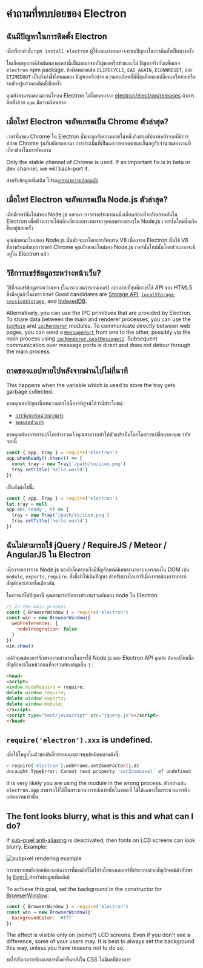 # คำถามที่พบบ่อยของ Electron

## ฉันมีปัญหาในการติดตั้ง Electron

เมื่อเรียกคำสั่ง `npm install electron` ผู้ใช้งานบางคนอาจจะพบปัญหาในการติดตั้งเป็นบางครั้ง

ในเกือบทุกกรณีข้อผิดพลาดเหล่านี้เป็นผลมาจากปัญหาเครือข่ายและไม่ ปัญหาจริงกับแพ็คเกจ `electron` npm package. ข้อผิดพลาดเช่น `ELIFECYCLE`, `EAI_AGAIN`, `ECONNRESET`, และ `ETIMEDOUT` เป็นสิ่งบ่งชี้ทั้งหมดของ ปัญหาเครือข่าย ความละเอียดที่ดีที่สุดคือลองเปลี่ยนเครือข่ายหรือ รอสักครู่แล้วลองติดตั้งอีกครั้ง

คุณยังสามารถลองดาวน์โหลด Electron ได้โดยตรงจาก [electron/electron/releases](https://github.com/electron/electron/releases) ถ้าการติดตั้งด้วย `npm` มีความผิดพลาด

## เมื่อไหร่ Electron จะอัพเกรดเป็น Chrome ตัวล่าสุด?

เวอร์ชั่นของ Chrome ใน Electron นั้นจะถูกอัพเกรดภายในหนึ่งถึงสองสัปดาห์หลังจากที่มีการปล่อย Chrome รุ่นที่เสถียรออกมา การประเมินที่เป็นแค่การคาดเดาและขึ้นอยู่กับจำนวนของงานที่เกี่ยวข้องในการอัพเดรด

Only the stable channel of Chrome is used. If an important fix is in beta or dev channel, we will back-port it.

สำหรับข้อมูลเพิ่มเติม โปรดดู[บทนำความปลอดภัย](tutorial/security.md)

## เมื่อไหร่ Electron จะอัพเกรดเป็น Node.js ตัวล่าสุด?

เมื่อมีเวอร์ชั่นใหม่ของ Node.js ออกมา เราจะรอประมาณหนึ่งเดือนก่อนที่จะอัพเกรดมันใน Electron เพื่อที่ว่าเราจะได้หลีกเลี่ยงผลกระทบจากจุดบกพร่องต่างๆใน Node.js เวอร์ชั่นใหม่ซึ่งเกิดขึ้นอยู่บ่อยครั้ง

คุณลักษณะใหม่ของ Node.js นั้นมักจะมาโดยการอัพเกรด V8 เนื่องจาก Electron นั้นใช้ V8 ที่มาพร้อมกับเบราว์เซอร์ Chrome คุณลักษณะใหม่ของ Node.js เวอร์ชั่นใหม่นั้นโดยส่วนมากจะมีอยู่ใน Electron แล้ว

## วิธีการแชร์ข้อมูลระหว่างหน้าเว็บ?

วิธีที่จะแชร์ข้อมูลระหว่างเพจ (ในกระบวนการเรนเดอร์) อย่างง่ายที่สุดคือการใช้ API ของ HTML5 ซึ่งมีอยู่แล้วในเบราว์เซอร์ Good candidates are [Storage API][storage], [`localStorage`][local-storage], [`sessionStorage`][session-storage], and [IndexedDB][indexed-db].

Alternatively, you can use the IPC primitives that are provided by Electron. To share data between the main and renderer processes, you can use the [`ipcMain`](api/ipc-main.md) and [`ipcRenderer`](api/ipc-renderer.md) modules. To communicate directly between web pages, you can send a [`MessagePort`][message-port] from one to the other, possibly via the main process using [`ipcRenderer.postMessage()`](api/ipc-renderer.md#ipcrendererpostmessagechannel-message-transfer). Subsequent communication over message ports is direct and does not detour through the main process.

## ถาดของแอปหายไปหลังจากผ่านไปไม่กี่นาที

This happens when the variable which is used to store the tray gets garbage collected.

หากคุณพบปัญหานี้บทความต่อไปนี้อาจพิสูจน์ได้ว่ามีประโยชน์:

* [การจัดาการหน่วยความจำ][memory-management]
* [ขอบเขตตัวแปร][variable-scope]

หากคุณต้องการการแก้ไขอย่างรวดเร็วคุณสามารถทำให้ตัวแปรเป็นโลกโดยการเปลี่ยนของคุณ รหัสจากนี้

```javascript
const { app, Tray } = require('electron')
app.whenReady().then(() => {
  const tray = new Tray('/path/to/icon.png')
  tray.setTitle('hello world')
})
```

เป็นดังต่อไปนี้:

```javascript
const { app, Tray } = require('electron')
let tray = null
app.on('ready', () => {
  tray = new Tray('/path/to/icon.png')
  tray.setTitle('hello world')
})
```

## ฉันไม่สามารถใช้ jQuery / RequireJS / Meteor / AngularJS ใน Electron

เนื่องจากการรวม Node.js ของอิเล็กตรอนจึงมีสัญลักษณ์พิเศษบางอย่าง แทรกลงใน DOM เช่น `module`, `exports`, `require`. สิ่งนี้ทำให้เกิดปัญหา สำหรับบางไลบรารีเนื่องจากต้องการแทรกสัญลักษณ์ด้วยชื่อเดียวกัน

ในการแก้ไขปัญหานี้ คุณสามารถปิดการทำงานร่วมกันของ node ใน Electron

```javascript
// In the main process.
const { BrowserWindow } = require('electron')
const win = new BrowserWindow({
  webPreferences: {
    nodeIntegration: false
  }
})
win.show()
```

แต่ถ้าคุณต้องการรักษาความสามารถในการใช้ Node.js และ Electron API คุณล่ะ ต้องเปลี่ยนชื่อสัญลักษณ์ในหน้าก่อนที่จะรวมห้องสมุดอื่น ๆ :

```html
<head>
<script>
window.nodeRequire = require;
delete window.require;
delete window.exports;
delete window.module;
</script>
<script type="text/javascript" src="jquery.js"></script>
</head>
```

## `require('electron').xxx` is undefined.

เมื่อใช้โมดูลในตัวของอิเล็กตรอนคุณอาจพบข้อผิดพลาดดังนี้:

```sh
> require('electron').webFrame.setZoomFactor(1.0)
Uncaught TypeError: Cannot read property 'setZoomLevel' of undefined
```

It is very likely you are using the module in the wrong process. ตัวอย่างเช่น `electron.app` สามารถใช้ได้ในกระบวนการหลักเท่านั้นในขณะที่ </code> ใช้ได้เฉพาะในกระบวนการตัวแสดงภาพเท่านั้น

## The font looks blurry, what is this and what can I do?

If [sub-pixel anti-aliasing](https://alienryderflex.com/sub_pixel/) is deactivated, then fonts on LCD screens can look blurry. Example:

![subpixel rendering example][]

การลบรอยหยักย่อยพิกเซลต้องการพื้นหลังที่ไม่โปร่งใสของเลเยอร์ที่ประกอบด้วยสัญลักษณ์ตัวอักษร (ดู [ ปัญหานี้ ](https://github.com/electron/electron/issues/6344#issuecomment-420371918) สำหรับข้อมูลเพิ่มเติม)

To achieve this goal, set the background in the constructor for [BrowserWindow][browser-window]:

```javascript
const { BrowserWindow } = require('electron')
const win = new BrowserWindow({
  backgroundColor: '#fff'
})
```

The effect is visible only on (some?) LCD screens. Even if you don't see a difference, some of your users may. It is best to always set the background this way, unless you have reasons not to do so.

ขอให้สังเกตว่าเพียงแค่การตั้งค่าพื้นหลังใน CSS ไม่มีผลที่ต้องการ

[memory-management]: https://developer.mozilla.org/en-US/docs/Web/JavaScript/Memory_Management
[variable-scope]: https://msdn.microsoft.com/library/bzt2dkta(v=vs.94).aspx
[storage]: https://developer.mozilla.org/en-US/docs/Web/API/Storage
[local-storage]: https://developer.mozilla.org/en-US/docs/Web/API/Window/localStorage
[session-storage]: https://developer.mozilla.org/en-US/docs/Web/API/Window/sessionStorage
[indexed-db]: https://developer.mozilla.org/en-US/docs/Web/API/IndexedDB_API
[message-port]: https://developer.mozilla.org/en-US/docs/Web/API/MessagePort
[browser-window]: api/browser-window.md
[subpixel rendering example]: images/subpixel-rendering-screenshot.gif
